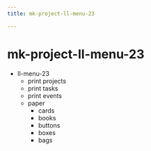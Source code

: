```yaml
---
title: mk-project-ll-menu-23

---
```


# mk-project-ll-menu-23


- ll-menu-23
    - print projects
    - print tasks
    - print events
    - paper
        - cards
        - books
        - buttons
        - boxes
        - bags
